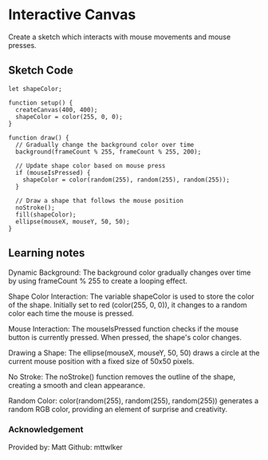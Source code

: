 # Interactive Canvas
Create a sketch which interacts with mouse movements and mouse presses.
## Sketch Code
```
let shapeColor;

function setup() {
  createCanvas(400, 400);
  shapeColor = color(255, 0, 0);
}

function draw() {
  // Gradually change the background color over time
  background(frameCount % 255, frameCount % 255, 200);

  // Update shape color based on mouse press
  if (mouseIsPressed) {
    shapeColor = color(random(255), random(255), random(255));
  }

  // Draw a shape that follows the mouse position
  noStroke();
  fill(shapeColor);
  ellipse(mouseX, mouseY, 50, 50);
}
```
## Learning notes
Dynamic Background:
The background color gradually changes over time by using frameCount % 255 to create a looping effect. 

Shape Color Interaction:
The variable shapeColor is used to store the color of the shape. Initially set to red (color(255, 0, 0)), it changes to a random color each time the mouse is pressed.

Mouse Interaction:
The mouseIsPressed function checks if the mouse button is currently pressed. When pressed, the shape's color changes.

Drawing a Shape:
The ellipse(mouseX, mouseY, 50, 50) draws a circle at the current mouse position with a fixed size of 50x50 pixels.

No Stroke:
The noStroke() function removes the outline of the shape, creating a smooth and clean appearance.

Random Color:
color(random(255), random(255), random(255)) generates a random RGB color, providing an element of surprise and creativity.
### Acknowledgement
Provided by: Matt
Github: mttwlker
